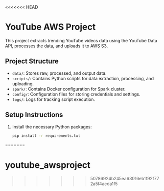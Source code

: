 <<<<<<< HEAD
# YouTube AWS Project

This project extracts trending YouTube videos data using the YouTube Data API, processes the data, and uploads it to AWS S3.

## Project Structure
- `data/`: Stores raw, processed, and output data.
- `scripts/`: Contains Python scripts for data extraction, processing, and uploading.
- `spark/`: Contains Docker configuration for Spark cluster.
- `config/`: Configuration files for storing credentials and settings.
- `logs/`: Logs for tracking script execution.

## Setup Instructions
1. Install the necessary Python packages:
   ```bash
   pip install -r requirements.txt
=======
# youtube_awsproject
>>>>>>> 50786924b245ea63016eb1f92f772a5f4acda1f5
